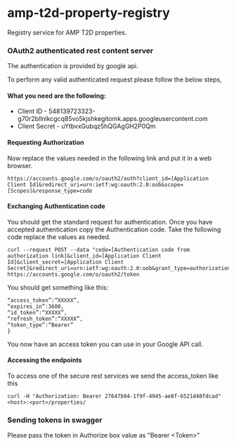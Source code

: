 # amp-t2d-property-registry
Registry service for AMP T2D properties.
 
 ### OAuth2 authenticated rest content server
 
 The authentication is provided by google api.
 
 To perform any valid authenticated request please follow the below steps,
 
 #### What you need are the following:
 
 * Client ID - 548139723323-g70r2bllnlkcgcq85vo5kjshkegitomk.apps.googleusercontent.com
 * Client Secret - uYtbvxGubqz5hQGAgGH2P0Qm
 
 #### Requesting Authorization
   Now replace the values needed in the following link and put it in a web browser.
  
  ``` https://accounts.google.com/o/oauth2/auth?client_id=[Application Client Id]&redirect_uri=urn:ietf:wg:oauth:2.0:oob&scope=[Scopes]&response_type=code ```
  
  
 #### Exchanging Authentication code
   You should get the standard request for authentication.   Once you have accepted authentication copy the Authentication code.   Take the following code replace the values as needed.
 
 ```
 curl --request POST --data "code=[Authentication code from authorization link]&client_id=[Application Client 
 Id]&client_secret=[Application Client Secret]&redirect_uri=urn:ietf:wg:oauth:2.0:oob&grant_type=authorization_code"  https://accounts.google.com/o/oauth2/token  
 ```
 
 You should get something like this:
 
 ``` {  
 “access_token”:“XXXXX”,
 “expires_in”:3600,
 “id_token”:“XXXXX”,
 “refresh_token”:“XXXXX”,
 “token_type”:“Bearer”
 } 
 ``` 
 
 You now have an access token you can use in your Google API call.
 
 #### Accessing the endpoints
   To access one of the secure rest services we send the access_token like this
 
 ```
 curl -H "Authorization: Bearer 27647b94-1f9f-4945-ae8f-6521d48fdcad" <host>:<port>/properties/
 ```
 
### Sending tokens in swagger
 Please pass the token in Authorize box value as "Bearer \<Token>"
